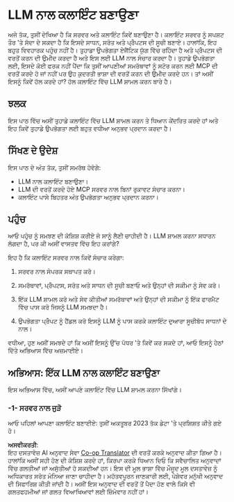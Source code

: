<!--
CO_OP_TRANSLATOR_METADATA:
{
  "original_hash": "abbb199eb22fdffa44a0de4db6a5ea49",
  "translation_date": "2025-05-17T10:18:48+00:00",
  "source_file": "03-GettingStarted/03-llm-client/README.md",
  "language_code": "pa"
}
-->
# LLM ਨਾਲ ਕਲਾਇੰਟ ਬਣਾਉਣਾ

ਅਜੇ ਤੱਕ, ਤੁਸੀਂ ਦੇਖਿਆ ਹੈ ਕਿ ਸਰਵਰ ਅਤੇ ਕਲਾਇੰਟ ਕਿਵੇਂ ਬਣਾਉਣਾ ਹੈ। ਕਲਾਇੰਟ ਸਰਵਰ ਨੂੰ ਸਪਸ਼ਟ ਤੌਰ 'ਤੇ ਸੱਦਾ ਦੇ ਸਕਦਾ ਹੈ ਕਿ ਇਸਦੇ ਸਾਧਨ, ਸਰੋਤ ਅਤੇ ਪ੍ਰੋੰਪਟਸ ਦੀ ਸੂਚੀ ਬਣਾਏ। ਹਾਲਾਂਕਿ, ਇਹ ਬਹੁਤ ਵਿਵਹਾਰਕ ਪਹੁੰਚ ਨਹੀਂ ਹੈ। ਤੁਹਾਡਾ ਉਪਭੋਗਤਾ ਏਜੈਂਟਿਕ ਯੁੱਗ ਵਿੱਚ ਰਹਿੰਦਾ ਹੈ ਅਤੇ ਪ੍ਰੋੰਪਟਸ ਦੀ ਵਰਤੋਂ ਕਰਨ ਦੀ ਉਮੀਦ ਕਰਦਾ ਹੈ ਅਤੇ ਇਸ ਲਈ LLM ਨਾਲ ਸੰਚਾਰ ਕਰਦਾ ਹੈ। ਤੁਹਾਡੇ ਉਪਭੋਗਤਾ ਲਈ, ਇਸਦੇ ਕੋਈ ਫਰਕ ਨਹੀਂ ਪੈਂਦਾ ਕਿ ਤੁਸੀਂ ਆਪਣੀਆਂ ਸਮਰੱਥਾਵਾਂ ਨੂੰ ਸਟੋਰ ਕਰਨ ਲਈ MCP ਦੀ ਵਰਤੋਂ ਕਰਦੇ ਹੋ ਜਾਂ ਨਹੀਂ ਪਰ ਉਹ ਕੁਦਰਤੀ ਭਾਸ਼ਾ ਦੀ ਵਰਤੋਂ ਕਰਨ ਦੀ ਉਮੀਦ ਕਰਦੇ ਹਨ। ਤਾਂ ਅਸੀਂ ਇਸਨੂੰ ਕਿਵੇਂ ਹੱਲ ਕਰਦੇ ਹਾਂ? ਹੱਲ ਕਲਾਇੰਟ ਵਿੱਚ LLM ਸ਼ਾਮਲ ਕਰਨ ਬਾਰੇ ਹੈ।

## ਝਲਕ

ਇਸ ਪਾਠ ਵਿੱਚ ਅਸੀਂ ਤੁਹਾਡੇ ਕਲਾਇੰਟ ਵਿੱਚ LLM ਸ਼ਾਮਲ ਕਰਨ ਤੇ ਧਿਆਨ ਕੇਂਦਰਿਤ ਕਰਦੇ ਹਾਂ ਅਤੇ ਇਹ ਕਿਵੇਂ ਤੁਹਾਡੇ ਉਪਭੋਗਤਾ ਲਈ ਬਹੁਤ ਵਧੀਆ ਅਨੁਭਵ ਪ੍ਰਦਾਨ ਕਰਦਾ ਹੈ।

## ਸਿੱਖਣ ਦੇ ਉਦੇਸ਼

ਇਸ ਪਾਠ ਦੇ ਅੰਤ ਤੱਕ, ਤੁਸੀਂ ਸਮਰੱਥ ਹੋਵੋਗੇ:

- LLM ਨਾਲ ਕਲਾਇੰਟ ਬਣਾਉਣਾ।
- LLM ਦੀ ਵਰਤੋਂ ਕਰਦੇ ਹੋਏ MCP ਸਰਵਰ ਨਾਲ ਬਿਨਾਂ ਰੁਕਾਵਟ ਸੰਚਾਰ ਕਰਨਾ।
- ਕਲਾਇੰਟ ਪਾਸੇ ਬਿਹਤਰ ਅੰਤ ਉਪਭੋਗਤਾ ਅਨੁਭਵ ਪ੍ਰਦਾਨ ਕਰਨਾ।

## ਪਹੁੰਚ

ਆਓ ਪਹੁੰਚ ਨੂੰ ਸਮਝਣ ਦੀ ਕੋਸ਼ਿਸ਼ ਕਰੀਏ ਜੋ ਸਾਨੂੰ ਲੈਣੀ ਚਾਹੀਦੀ ਹੈ। LLM ਸ਼ਾਮਲ ਕਰਨਾ ਸਧਾਰਨ ਲੱਗਦਾ ਹੈ, ਪਰ ਕੀ ਅਸੀਂ ਵਾਸਤਵ ਵਿੱਚ ਇਹ ਕਰਾਂਗੇ?

ਇਹ ਹੈ ਕਿ ਕਲਾਇੰਟ ਸਰਵਰ ਨਾਲ ਕਿਵੇਂ ਸੰਚਾਰ ਕਰੇਗਾ:

1. ਸਰਵਰ ਨਾਲ ਸੰਪਰਕ ਸਥਾਪਤ ਕਰੋ।

1. ਸਮਰੱਥਾਵਾਂ, ਪ੍ਰੋੰਪਟਸ, ਸਰੋਤ ਅਤੇ ਸਾਧਨ ਦੀ ਸੂਚੀ ਬਣਾਓ ਅਤੇ ਉਨ੍ਹਾਂ ਦੀ ਸਕੀਮਾ ਨੂੰ ਸੇਵ ਕਰੋ।

1. ਇੱਕ LLM ਸ਼ਾਮਲ ਕਰੋ ਅਤੇ ਸੇਵ ਕੀਤੀਆਂ ਸਮਰੱਥਾਵਾਂ ਅਤੇ ਉਨ੍ਹਾਂ ਦੀ ਸਕੀਮਾ ਨੂੰ ਇੱਕ ਫਾਰਮੈਟ ਵਿੱਚ ਪਾਸ ਕਰੋ ਜਿਸਨੂੰ LLM ਸਮਝਦਾ ਹੈ।

1. ਉਪਭੋਗਤਾ ਪ੍ਰੋੰਪਟ ਨੂੰ ਹੈਂਡਲ ਕਰੋ ਇਸਨੂੰ LLM ਨੂੰ ਪਾਸ ਕਰਕੇ ਕਲਾਇੰਟ ਦੁਆਰਾ ਸੂਚੀਬੱਧ ਸਾਧਨਾਂ ਦੇ ਨਾਲ।

ਵਧੀਆ, ਹੁਣ ਅਸੀਂ ਸਮਝਦੇ ਹਾਂ ਕਿ ਅਸੀਂ ਇਸਨੂੰ ਉੱਚ ਪੱਧਰ 'ਤੇ ਕਿਵੇਂ ਕਰ ਸਕਦੇ ਹਾਂ, ਆਓ ਇਸਨੂੰ ਹੇਠਾਂ ਦਿੱਤੇ ਅਭਿਆਸ ਵਿੱਚ ਅਜ਼ਮਾਈਏ।

## ਅਭਿਆਸ: ਇੱਕ LLM ਨਾਲ ਕਲਾਇੰਟ ਬਣਾਉਣਾ

ਇਸ ਅਭਿਆਸ ਵਿੱਚ, ਅਸੀਂ ਆਪਣੇ ਕਲਾਇੰਟ ਵਿੱਚ LLM ਸ਼ਾਮਲ ਕਰਨਾ ਸਿੱਖਾਂਗੇ।

### -1- ਸਰਵਰ ਨਾਲ ਜੁੜੋ

ਆਓ ਪਹਿਲਾਂ ਆਪਣਾ ਕਲਾਇੰਟ ਬਣਾਈਏ:
ਤੁਸੀਂ ਅਕਤੂਬਰ 2023 ਤੱਕ ਡੇਟਾ 'ਤੇ ਪ੍ਰਸ਼ਿਸ਼ਤ ਕੀਤੇ ਗਏ ਹੋ।

**ਅਸਵੀਕਰਤੀ**:  
ਇਹ ਦਸਤਾਵੇਜ਼ AI ਅਨੁਵਾਦ ਸੇਵਾ [Co-op Translator](https://github.com/Azure/co-op-translator) ਦੀ ਵਰਤੋਂ ਕਰਕੇ ਅਨੁਵਾਦ ਕੀਤਾ ਗਿਆ ਹੈ। ਹਾਲਾਂਕਿ ਅਸੀਂ ਸਹੀ ਹੋਣ ਦੀ ਕੋਸ਼ਿਸ਼ ਕਰਦੇ ਹਾਂ, ਕਿਰਪਾ ਕਰਕੇ ਧਿਆਨ ਦਿਓ ਕਿ ਸਵੈਚਾਲਿਤ ਅਨੁਵਾਦਾਂ ਵਿੱਚ ਗਲਤੀਆਂ ਜਾਂ ਅਸੁੱਤੀਆਂ ਹੋ ਸਕਦੀਆਂ ਹਨ। ਇਸ ਦੀ ਮੂਲ ਭਾਸ਼ਾ ਵਿੱਚ ਮੌਜੂਦ ਮੂਲ ਦਸਤਾਵੇਜ਼ ਨੂੰ ਅਧਿਕਾਰਤ ਸਰੋਤ ਮੰਨਿਆ ਜਾਣਾ ਚਾਹੀਦਾ ਹੈ। ਮਹੱਤਵਪੂਰਨ ਜਾਣਕਾਰੀ ਲਈ, ਪੇਸ਼ੇਵਰ ਮਨੁੱਖੀ ਅਨੁਵਾਦ ਦੀ ਸਿਫਾਰਿਸ਼ ਕੀਤੀ ਜਾਂਦੀ ਹੈ। ਅਸੀਂ ਇਸ ਅਨੁਵਾਦ ਦੀ ਵਰਤੋਂ ਤੋਂ ਪੈਦਾ ਹੋਣ ਵਾਲੇ ਕਿਸੇ ਵੀ ਗਲਤਫਹਮੀਆਂ ਜਾਂ ਗਲਤ ਵਿਆਖਿਆਵਾਂ ਲਈ ਜ਼ਿੰਮੇਵਾਰ ਨਹੀਂ ਹਾਂ।